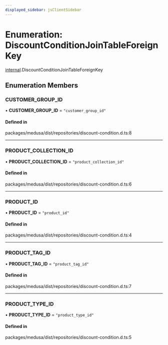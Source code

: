 ```yaml
---
displayed_sidebar: jsClientSidebar
---
```


# Enumeration: DiscountConditionJoinTableForeignKey

[internal](../modules/internal-8.md).DiscountConditionJoinTableForeignKey

## Enumeration Members

### CUSTOMER\_GROUP\_ID

• **CUSTOMER\_GROUP\_ID** = ``"customer_group_id"``

#### Defined in

packages/medusa/dist/repositories/discount-condition.d.ts:8

___

### PRODUCT\_COLLECTION\_ID

• **PRODUCT\_COLLECTION\_ID** = ``"product_collection_id"``

#### Defined in

packages/medusa/dist/repositories/discount-condition.d.ts:6

___

### PRODUCT\_ID

• **PRODUCT\_ID** = ``"product_id"``

#### Defined in

packages/medusa/dist/repositories/discount-condition.d.ts:4

___

### PRODUCT\_TAG\_ID

• **PRODUCT\_TAG\_ID** = ``"product_tag_id"``

#### Defined in

packages/medusa/dist/repositories/discount-condition.d.ts:7

___

### PRODUCT\_TYPE\_ID

• **PRODUCT\_TYPE\_ID** = ``"product_type_id"``

#### Defined in

packages/medusa/dist/repositories/discount-condition.d.ts:5
